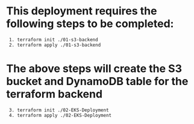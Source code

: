 # This deployment requires the following steps to be completed:
     1. terraform init ./01-s3-backend
     2. terraform apply ./01-s3-backend
# The above steps will create the S3 bucket and DynamoDB table for the terraform backend
     3. terraform init ./02-EKS-Deployment
     4. terraform apply ./02-EKS-Deployment
